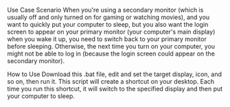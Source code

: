 Use Case Scenario
When you're using a secondary monitor (which is usually off and only turned on for gaming or watching movies), and you want to quickly put your computer to sleep, but you also want the login screen to appear on your primary monitor (your computer's main display) when you wake it up, you need to switch back to your primary monitor before sleeping. Otherwise, the next time you turn on your computer, you might not be able to log in (because the login screen could appear on the secondary monitor).

How to Use
Download this .bat file, edit and set the target display, icon, and so on, then run it. This script will create a shortcut on your desktop. Each time you run this shortcut, it will switch to the specified display and then put your computer to sleep.